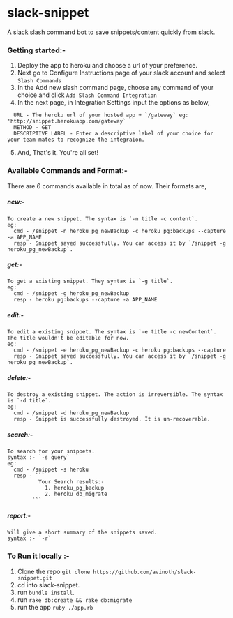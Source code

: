# slack-snippet

A slack slash command bot to save snippets/content quickly from slack.

### Getting started:-

1. Deploy the app to heroku and choose a url of your preference.
2. Next go to Configure Instructions page of your slack account and select `Slash Commands`
3. In the Add new slash command page, choose any command of  your choice and click `Add Slash Command Integration`
4. In the next page, in Integration Settings input the options as below,

  ```
    URL - The heroku url of your hosted app + `/gateway` eg: 'http://snippet.herokuapp.com/gateway`
    METHOD - GET
    DESCRIPTIVE LABEL - Enter a descriptive label of your choice for your team mates to recognize the integraion.
  ```
  
5. And, That's it. You're all set!


### Available Commands and Format:-

There are 6 commands available in total as of now. Their formats are,

##### new:-
    To create a new snippet. The syntax is `-n title -c content`.
    eg: 
      cmd - /snippet -n heroku_pg_newBackup -c heroku pg:backups --capture -a APP_NAME
      resp - Snippet saved successfully. You can access it by `/snippet -g heroku_pg_newBackup`.

##### get:-
    To get a existing snippet. They syntax is `-g title`.
    eg:
      cmd - /snippet -g heroku_pg_newBackup
      resp - heroku pg:backups --capture -a APP_NAME
      
##### edit:-
    To edit a existing snippet. The syntax is `-e title -c newContent`. The title wouldn't be editable for now.
    eg: 
      cmd - /snippet -e heroku_pg_newBackup -c heroku pg:backups --capture
      resp - Snippet saved successfully. You can access it by `/snippet -g heroku_pg_newBackup`.

##### delete:-
    To destroy a existing snippet. The action is irreversible. The syntax is `-d title`.
    eg:
      cmd - /snippet -d heroku_pg_newBackup
      resp - Snippet is successfully destroyed. It is un-recoverable.

##### search:-
    To search for your snippets.
    syntax :- `-s query`
    eg:
      cmd - /snippet -s heroku
      resp - ```
              Your Search results:-
                1. heroku_pg_backup
                2. heroku db_migrate
            ```
##### report:-
    Will give a short summary of the snippets saved.
    syntax :- `-r`

### To Run it locally :-
1. Clone the repo `git clone https://github.com/avinoth/slack-snippet.git`
2. cd into slack-snippet.
3. run `bundle install`.
4. run `rake db:create && rake db:migrate`
5. run the app `ruby ./app.rb`
